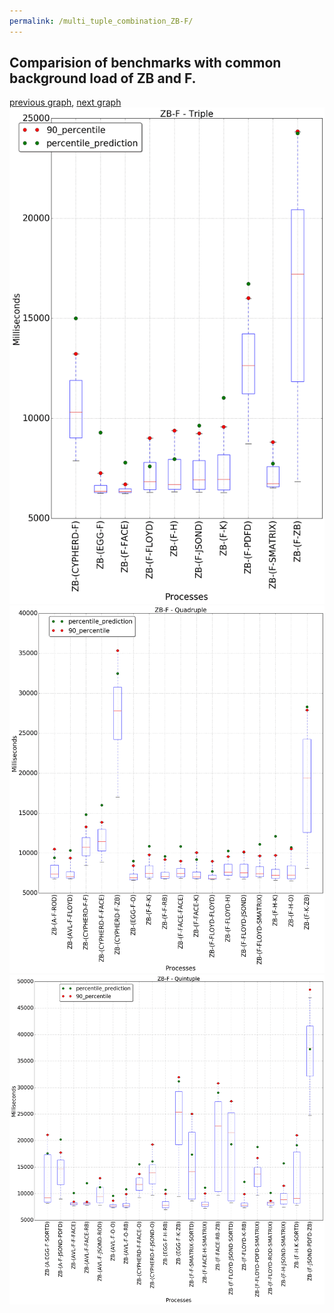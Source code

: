 ```yaml
---
permalink: /multi_tuple_combination_ZB-F/
---
```



## Comparision of benchmarks with common background load of ZB and F.

[previous graph](../multi_tuple_combination_ZB-FLOYD/), [next graph](../multi_tuple_combination_ZB-H/)
![graph figure](./images/triple/ZB/ZB-F_box.png)![graph figure](./images/quadruple/ZB/ZB-F_box.png)![graph figure](./images/quintuple/ZB/ZB-F_box.png)